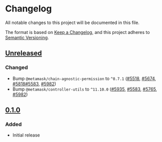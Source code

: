 # Changelog

All notable changes to this project will be documented in this file.

The format is based on [Keep a Changelog](https://keepachangelog.com/en/1.0.0/),
and this project adheres to [Semantic Versioning](https://semver.org/spec/v2.0.0.html).

## [Unreleased]

### Changed

- Bump `@metamask/chain-agnostic-permission` to `^0.7.1` ([#5518](https://github.com/MetaMask/core/pull/5518), [#5674](https://github.com/MetaMask/core/pull/5674), [#5818](https://github.com/MetaMask/core/pull/5818)[#5583](https://github.com/MetaMask/core/pull/5583), [#5982](https://github.com/MetaMask/core/pull/5982))
- Bump `@metamask/controller-utils` to `^11.10.0` ([#5935](https://github.com/MetaMask/core/pull/5935), [#5583](https://github.com/MetaMask/core/pull/5583), [#5765](https://github.com/MetaMask/core/pull/5765), [#5982](https://github.com/MetaMask/core/pull/5982))

## [0.1.0]

### Added

- Initial release

[Unreleased]: https://github.com/MetaMask/core/compare/@metamask/eip1193-permission-middleware@0.1.0...HEAD
[0.1.0]: https://github.com/MetaMask/core/releases/tag/@metamask/eip1193-permission-middleware@0.1.0
